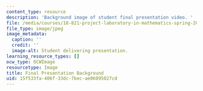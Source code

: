 ```yaml
---
content_type: resource
description: 'Background image of student final presentation video. '
file: /media/courses/18-821-project-laboratory-in-mathematics-spring-2013/15f533fa406f33dc7becae06095027cd_MIT18_821S13_final_pres_bg.jpg
file_type: image/jpeg
image_metadata:
  caption: ''
  credit: ''
  image-alt: Student delivering presentation.
learning_resource_types: []
ocw_type: OCWImage
resourcetype: Image
title: Final Presentation Background
uid: 15f533fa-406f-33dc-7bec-ae06095027cd
---
```


